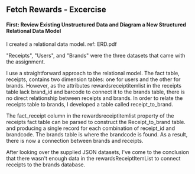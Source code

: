 ## Fetch Rewards - Excercise

#### First: Review Existing Unstructured Data and Diagram a New Structured Relational Data Model

I created a relational data model. ref: ERD.pdf

"Receipts", "Users", and "Brands" were the three datasets that came with the assignment.

I use a straightforward approach to the relational model. The fact table, receipts, contains two dimension tables: one for users and the other for brands. However, as the attributes rewardsreceiptitemlist in the receipts table lack brand_id and barcode to connect it to the brands table, there is no direct relationship between receipts and brands. In order to relate the receipts table to brands, I developed a table called receipt_to_brand. 

The fact_receipt column in the rewardsreceiptitemlist property of the receipts fact table can be parsed to construct the Receipt_to_brand table. and producing a single record for each combination of receipt_id and brandcode. The brands table is where the brandcode is found. As a result, there is now a connection between brands and receipts.

After looking over the supplied JSON datasets, I've come to the conclusion that there wasn't enough data in the rewardsReceiptItemList to connect receipts to the brands database.







